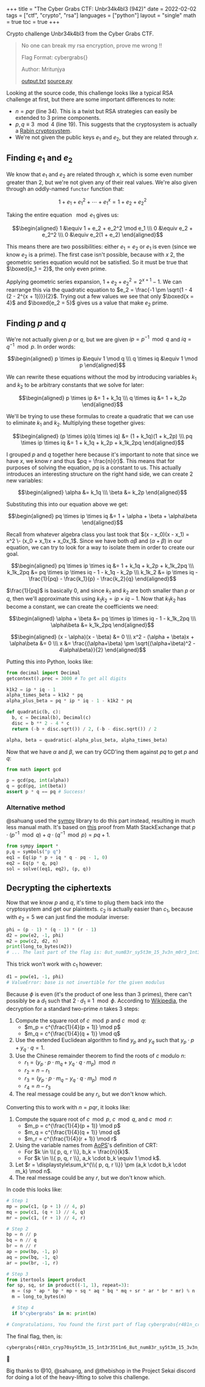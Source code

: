 +++
title = "The Cyber Grabs CTF: Unbr34k4bl3 (942)"
date = 2022-02-02
tags = ["ctf", "crypto", "rsa"]
languages = ["python"]
layout = "single"
math = true
toc = true
+++

Crypto challenge Unbr34k4bl3 from the Cyber Grabs CTF.
<!--more-->

> No one can break my rsa encryption, prove me wrong !!
>
> Flag Format: cybergrabs{}
>
> Author: Mritunjya
>
> [output.txt] [source.py]

[output.txt]: ./output.txt
[source.py]: ./source.py

Looking at the source code, this challenge looks like a typical RSA challenge at
first, but there are some important differences to note:

- $n = pqr$ (line 34). This is a twist but RSA strategies can easily be
    extended to 3 prime components.
- $p, q \equiv 3 \mod 4$ (line 19). This suggests that the cryptosystem is
    actually a [Rabin cryptosystem][Rabin].
- We're not given the public keys $e_1$ and $e_2$, but they are related through
    $x$.

## Finding $e_1$ and $e_2$

We know that $e_1$ and $e_2$ are related through $x$, which is some even number
greater than 2, but we're not given any of their real values. We're also given
through an oddly-named `functor` function that:

$$ 1 + e_1 + e_1^2 + \cdots + e_1^x = 1 + e_2 + e_2^2 $$

Taking the entire equation $\mod e_1$ gives us:

$$\begin{aligned}
  1 &\equiv 1 + e_2 + e_2^2 \mod e_1 \\\
  0 &\equiv e_2 + e_2^2 \\\
  0 &\equiv e_2(1 + e_2)
\end{aligned}$$

This means there are two possibilities: either $e_1 = e_2$ or $e_1$ is even
(since we know $e_2$ is a prime). The first case isn't possible, because with $x
\> 2$, the geometric series equation would not be satisfied. So it must be true
that $\boxed{e_1 = 2}$, the only even prime.

Applying geometric series expansion, $1 + e_2 + e_2^2 = 2^{x + 1} - 1$. We can
rearrange this via the quadratic equation to $e_2 = \frac{-1 \pm \sqrt{1 - 4
(2 - 2^{x + 1})}}{2}$. Trying out a few values we see that only $\boxed{x = 4}$
and $\boxed{e_2 = 5}$ gives us a value that make $e_2$ prime.

## Finding $p$ and $q$

We're not actually given $p$ or $q$, but we are given $ip = p^{-1} \mod q$ and
$iq = q^{-1} \mod p$. In order words:

$$\begin{aligned}
  p \times ip &\equiv 1 \mod q \\\
  q \times iq &\equiv 1 \mod p
\end{aligned}$$

We can rewrite these equations without the mod by introducing variables $k_1$
and $k_2$ to be arbitrary constants that we solve for later:

$$\begin{aligned}
  p \times ip &= 1 + k_1q \\\
  q \times iq &= 1 + k_2p
\end{aligned}$$

We'll be trying to use these formulas to create a quadratic that we can use to
eliminate $k_1$ and $k_2$. Multiplying these together gives:

$$\begin{aligned}
  (p \times ip)(q \times iq) &= (1 + k_1q)(1 + k_2p) \\\
  pq \times ip \times iq &= 1 + k_1q + k_2p + k_1k_2pq
\end{aligned}$$

I grouped $p$ and $q$ together here because it's important to note that since we
have $x$, we know $r$ and thus $pq = \frac{n}{r}$. This means that for purposes
of solving the equation, $pq$ is a constant to us. This actually introduces an
interesting structure on the right hand side, we can create 2 new variables:

$$\begin{aligned}
  \alpha &= k_1q \\\
  \beta &= k_2p
\end{aligned}$$

Substituting this into our equation above we get:

$$\begin{aligned}
  pq \times ip \times iq &= 1 + \alpha + \beta + \alpha\beta
\end{aligned}$$

Recall from whatever algebra class you last took that $(x - x_0)(x - x_1) = x^2
\- (x_0 + x_1)x + x_0x_1$. Since we have both $\alpha\beta$ and $(\alpha +
\beta)$ in our equation, we can try to look for a way to isolate them in order
to create our goal.

$$\begin{aligned}
  pq \times ip \times iq &= 1 + k_1q + k_2p + k_1k_2pq \\\
  k_1k_2pq &= pq \times ip \times iq - 1 - k_1q - k_2p \\\
  k_1k_2 &= ip \times iq - \frac{1}{pq} - \frac{k_1}{p} - \frac{k_2}{q}
\end{aligned}$$

$\frac{1}{pq}$ is basically $0$, and since $k_1$ and $k_2$ are both smaller than
$p$ or $q$, then we'll approximate this using $k_1k_2 = ip \times iq - 1$. Now
that $k_1k_2$ has become a constant, we can create the coefficients we need:

$$\begin{aligned}
  \alpha + \beta &= pq \times ip \times iq - 1 - k_1k_2pq \\\
  \alpha\beta &= k_1k_2pq
\end{aligned}$$

$$\begin{aligned}
  (x - \alpha)(x - \beta) &= 0 \\\
  x^2 - (\alpha + \beta)x + \alpha\beta &= 0 \\\
  x &= \frac{(\alpha+\beta) \pm \sqrt{(\alpha+\beta)^2 - 4\alpha\beta}}{2}
\end{aligned}$$

Putting this into Python, looks like:

```py
from decimal import Decimal
getcontext().prec = 3000 # To get all digits

k1k2 = ip * iq - 1
alpha_times_beta = k1k2 * pq
alpha_plus_beta = pq * ip * iq - 1 - k1k2 * pq

def quadratic(b, c):
  b, c = Decimal(b), Decimal(c)
  disc = b ** 2 - 4 * c
  return (-b + disc.sqrt()) / 2, (-b - disc.sqrt()) / 2

alpha, beta = quadratic(-alpha_plus_beta, alpha_times_beta)
```

Now that we have $\alpha$ and $\beta$, we can try GCD'ing them against $pq$ to
get $p$ and $q$:

```py
from math import gcd

p = gcd(pq, int(alpha))
q = gcd(pq, int(beta))
assert p * q == pq # Success!
```

### Alternative method

@sahuang used the [sympy] library to do this part instead, resulting in much
less manual math. It's based on [this] proof from Math StackExchange that $p
\cdot (p^{-1} \mod q) + q \cdot (q^{-1} \mod p) = pq + 1$.

[sympy]: https://www.sympy.org
[this]: https://math.stackexchange.com/a/1705450

```py
from sympy import *
p,q = symbols("p q")
eq1 = Eq(ip * p + iq * q - pq - 1, 0)
eq2 = Eq(p * q, pq)
sol = solve((eq1, eq2), (p, q))
```

## Decrypting the ciphertexts

Now that we know $p$ and $q$, it's time to plug them back into the cryptosystem
and get our plaintexts. $c_2$ is actually easier than $c_1$, because with $e_2 =
5$ we can just find the modular inverse:

```py
phi = (p - 1) * (q - 1) * (r - 1)
d2 = pow(e2, -1, phi)
m2 = pow(c2, d2, n)
print(long_to_bytes(m2))
# ... The last part of the flag is: 8ut_num83r_sy5t3m_15_3v3n_m0r3_1nt3r35t1n6} ...
```

This trick won't work with $c_1$ however:

```py
d1 = pow(e1, -1, phi)
# ValueError: base is not invertible for the given modulus
```

Because $\phi$ is even (it's the product of one less than 3 primes), there can't
possibly be a $d_1$ such that $2 \cdot d_1 \equiv 1 \mod \phi$. According to
[Wikipedia][Rabin], the decryption for a standard two-prime $n$ takes 3 steps:

1. Compute the square root of $c \mod p$ and $c \mod q$:
    - $m_p = c^{\frac{1}{4}(p + 1)} \mod p$
    - $m_q = c^{\frac{1}{4}(q + 1)} \mod q$
2. Use the extended Euclidean algorithm to find $y_p$ and $y_q$ such that $y_p
   \cdot p + y_q \cdot q = 1$.
3. Use the Chinese remainder theorem to find the roots of $c$ modulo $n$:
    - $r_1 = (y_p \cdot p \cdot m_q + y_q \cdot q \cdot m_p) \mod n$
    - $r_2 = n - r_1$
    - $r_3 = (y_p \cdot p \cdot m_q - y_q \cdot q \cdot m_p) \mod n$
    - $r_4 = n - r_3$
4. The real message could be any $r_i$, but we don't know which.

Converting this to work with $n = pqr$, it looks like:

1. Compute the square root of $c \mod p$, $c \mod q$, and $c \mod r$:
    - $m_p = c^{\frac{1}{4}(p + 1)} \mod p$
    - $m_q = c^{\frac{1}{4}(q + 1)} \mod q$
    - $m_r = c^{\frac{1}{4}(r + 1)} \mod r$
2. Using the variable names from [AoPS][CRT]'s definition of CRT:
    - For $k \in \\{ p, q, r \\}, b_k = \frac{n}{k}$.
    - For $k \in \\{ p, q, r \\}, a_k \cdot b_k \equiv 1 \mod k$.
3. Let $r = \displaystyle\sum_k^{\\{ p, q, r \\}} \pm (a_k \cdot b_k \cdot m_k) \mod n$.
4. The real message could be any $r$, but we don't know which.

[CRT]: https://artofproblemsolving.com/wiki/index.php/Chinese_Remainder_Theorem

In code this looks like:

```py
# Step 1
mp = pow(c1, (p + 1) // 4, p)
mq = pow(c1, (q + 1) // 4, q)
mr = pow(c1, (r + 1) // 4, r)

# Step 2
bp = n // p
bq = n // q
br = n // r
ap = pow(bp, -1, p)
aq = pow(bq, -1, q)
ar = pow(br, -1, r)

# Step 3
from itertools import product
for sp, sq, sr in product((-1, 1), repeat=3):
  m = (sp * ap * bp * mp + sq * aq * bq * mq + sr * ar * br * mr) % n
  m = long_to_bytes(m)

  # Step 4
  if b"cybergrabs" in m: print(m)

# Congratulations, You found the first part of flag cybergrabs{r481n_cryp70sy5t3m_15_1nt3r35t1n6_ ...
```

The final flag, then, is:

```
cybergrabs{r481n_cryp70sy5t3m_15_1nt3r35t1n6_8ut_num83r_sy5t3m_15_3v3n_m0r3_1nt3r35t1n6}
```

&#x1f389;

Big thanks to @10, @sahuang, and @thebishop in the Project Sekai discord for
doing a lot of the heavy-lifting to solve this challenge.

[Rabin]: https://en.wikipedia.org/wiki/Rabin_cryptosystem

